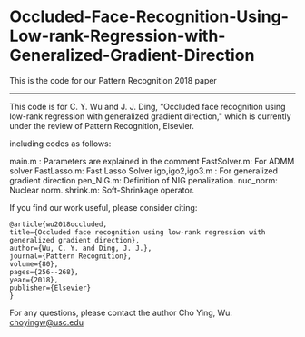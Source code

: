 # Occluded-Face-Recognition-Using-Low-rank-Regression-with-Generalized-Gradient-Direction
This is the code for our Pattern Recognition 2018 paper


------------------------------------------------------
This code is for C. Y. Wu and J. J. Ding, “Occluded face recognition using low-rank regression with generalized gradient direction," which is currently under the review of Pattern Recognition, Elsevier.

including codes as follows: 

main.m : Parameters are explained in the comment
FastSolver.m: For ADMM solver
FastLasso.m: Fast Lasso Solver
igo,igo2,igo3.m : For generalized gradient direction
pen_NIG.m: Definition of NIG penalization. 
nuc_norm: Nuclear norm.
shrink.m: Soft-Shrinkage operator.

If you find our work useful, please consider citing:

    @article{wu2018occluded,
    title={Occluded face recognition using low-rank regression with generalized gradient direction},
    author={Wu, C. Y. and Ding, J. J.},
    journal={Pattern Recognition},
    volume={80},
    pages={256--268},
    year={2018},
    publisher={Elsevier}
    }

For any questions, please contact the author Cho Ying, Wu: choyingw@usc.edu
